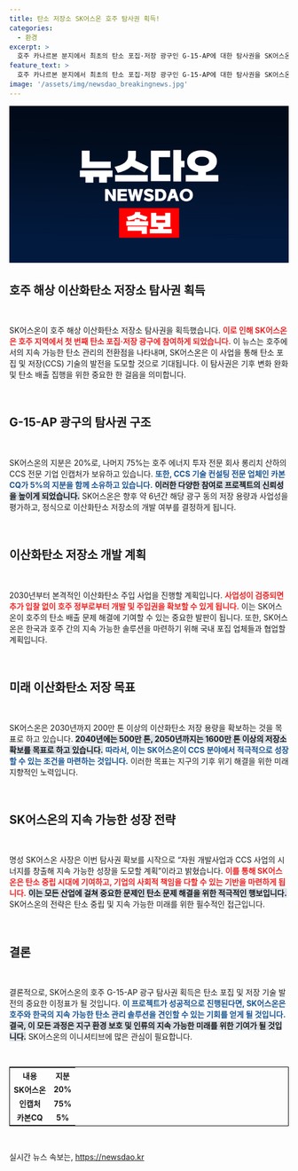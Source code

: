 ```yaml
---
title: 탄소 저장소 SK어스온 호주 탐사권 획득!
categories:
  - 환경
excerpt: >
  호주 카나르본 분지에서 최초의 탄소 포집·저장 광구인 G-15-AP에 대한 탐사권을 SK어스온이 확보했다. 이 프로젝트는 2030년부터 본격적인 이산화탄소 주입 사업을 목표로, 한국과 호주 간 지속 가능한 솔루션 구축에 나선다.
feature_text: >
  호주 카나르본 분지에서 최초의 탄소 포집·저장 광구인 G-15-AP에 대한 탐사권을 SK어스온이 확보했다. 이 프로젝트는 2030년부터 본격적인 이산화탄소 주입 사업을 목표로, 한국과 호주 간 지속 가능한 솔루션 구축에 나선다.
image: '/assets/img/newsdao_breakingnews.jpg'
---
```


<p><img src="/assets/img/newsdao_breakingnews.jpg" alt="firstkoreanews 속보" /></p>

<h2 data-ke-size="size26">호주 해상 이산화탄소 저장소 탐사권 획득</h2>

<p data-ke-size="size16">&nbsp;</p>

<p>SK어스온이 호주 해상 이산화탄소 저장소 탐사권을 획득했습니다. <b><span style="color: #ee2323;">이로 인해 SK어스온은 호주 지역에서 첫 번째 탄소 포집·저장 광구에 참여하게 되었습니다.</span></b> 이 뉴스는 호주에서의 지속 가능한 탄소 관리의 전환점을 나타내며, SK어스온은 이 사업을 통해 탄소 포집 및 저장(CCS) 기술의 발전을 도모할 것으로 기대됩니다. 이 탐사권은 기후 변화 완화 및 탄소 배출 집행을 위한 중요한 한 걸음을 의미합니다.</p>

<p data-ke-size="size16">&nbsp;</p>

<h2 data-ke-size="size26">G-15-AP 광구의 탐사권 구조</h2>

<p data-ke-size="size16">&nbsp;</p>

<p>SK어스온의 지분은 20%로, 나머지 75%는 호주 에너지 투자 전문 회사 롱리치 산하의 CCS 전문 기업 인캡처가 보유하고 있습니다. <b><span style="color: #1a5490;">또한, CCS 기술 컨설팅 전문 업체인 카본CQ가 5%의 지분을 함께 소유하고 있습니다.</span></b> <b><span style="background-color: #21538527;">이러한 다양한 참여로 프로젝트의 신뢰성을 높이게 되었습니다.</span></b> SK어스온은 향후 약 6년간 해당 광구 동의 저장 용량과 사업성을 평가하고, 정식으로 이산화탄소 저장소의 개발 여부를 결정하게 됩니다.</p>

<p data-ke-size="size16">&nbsp;</p>

<h2 data-ke-size="size26">이산화탄소 저장소 개발 계획</h2>

<p data-ke-size="size16">&nbsp;</p>

<p>2030년부터 본격적인 이산화탄소 주입 사업을 진행할 계획입니다. <b><span style="color: #ee2323;">사업성이 검증되면 추가 입찰 없이 호주 정부로부터 개발 및 주입권을 확보할 수 있게 됩니다.</span></b> 이는 SK어스온이 호주의 탄소 배출 문제 해결에 기여할 수 있는 중요한 발판이 됩니다. 또한, SK어스온은 한국과 호주 간의 지속 가능한 솔루션을 마련하기 위해 국내 포집 업체들과 협업할 계획입니다.</p>

<p data-ke-size="size16">&nbsp;</p>

<h2 data-ke-size="size26">미래 이산화탄소 저장 목표</h2>

<p data-ke-size="size16">&nbsp;</p>

<p>SK어스온은 2030년까지 200만 톤 이상의 이산화탄소 저장 용량을 확보하는 것을 목표로 하고 있습니다. <b><span style="background-color: #21538527;">2040년에는 500만 톤, 2050년까지는 1600만 톤 이상의 저장소 확보를 목표로 하고 있습니다.</span></b> <b><span style="color: #1a5490;">따라서, 이는 SK어스온이 CCS 분야에서 적극적으로 성장할 수 있는 조건을 마련하는 것입니다.</span></b> 이러한 목표는 지구의 기후 위기 해결을 위한 미래 지향적인 노력입니다.</p>

<p data-ke-size="size16">&nbsp;</p>

<h2 data-ke-size="size26">SK어스온의 지속 가능한 성장 전략</h2>

<p data-ke-size="size16">&nbsp;</p>

<p>명성 SK어스온 사장은 이번 탐사권 확보를 시작으로 “자원 개발사업과 CCS 사업의 시너지를 창출해 지속 가능한 성장을 도모할 계획”이라고 밝혔습니다. <b><span style="color: #ee2323;">이를 통해 SK어스온은 탄소 중립 시대에 기여하고, 기업의 사회적 책임을 다할 수 있는 기반을 마련하게 됩니다.</span></b> <b><span style="background-color: #21538527;">이는 모든 산업에 걸쳐 중요한 문제인 탄소 문제 해결을 위한 적극적인 행보입니다.</span></b> SK어스온의 전략은 탄소 중립 및 지속 가능한 미래를 위한 필수적인 접근입니다.</p>

<p data-ke-size="size16">&nbsp;</p>

<h2 data-ke-size="size26">결론</h2>

<p data-ke-size="size16">&nbsp;</p>

<p>결론적으로, SK어스온의 호주 G-15-AP 광구 탐사권 획득은 탄소 포집 및 저장 기술 발전의 중요한 이정표가 될 것입니다. <b><span style="color: #1a5490;">이 프로젝트가 성공적으로 진행된다면, SK어스온은 호주와 한국의 지속 가능한 탄소 관리 솔루션을 견인할 수 있는 기회를 얻게 될 것입니다.</span></b> <b><span style="background-color: #21538527;">결국, 이 모든 과정은 지구 환경 보호 및 인류의 지속 가능한 미래를 위한 기여가 될 것입니다.</span></b> SK어스온의 이니셔티브에 많은 관심이 필요합니다.</p>

<p data-ke-size="size16">&nbsp;</p>

<table style="width:100%; border: solid 1px #000;">
    <tr>
        <th>내용</th>
        <th>지분</th>
    </tr>
    <tr>
        <td style="text-align: center; height: 17px;"><b>SK어스온</b></td>
        <td style="text-align: center; height: 17px;"><b>20%</b></td>
    </tr>
    <tr>
        <td style="text-align: center; height: 17px;"><b>인캡처</b></td>
        <td style="text-align: center; height: 17px;"><b>75%</b></td>
    </tr>
    <tr>
        <td style="text-align: center; height: 17px;"><b>카본CQ</b></td>
        <td style="text-align: center; height: 17px;"><b>5%</b></td>
    </tr>
</table>

<p data-ke-size="size16">&nbsp;</p>
실시간 뉴스 속보는, <a href="https://newsdao.kr" rel="dofollow">https://newsdao.kr</a>


